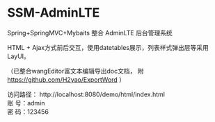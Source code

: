 # SSM-AdminLTE
Spring+SpringMVC+Mybaits 整合 AdminLTE 后台管理系统

HTML + Ajax方式前后交互，使用datetables展示，列表样式弹出层等采用 LayUI。

（已整合wangEditor富文本编辑导出doc文档， 附 https://github.com/H2yao/ExportWord ）

访问路径： http://localhost:8080/demo/html/index.html  
账 号：admin  
密 码：123456 
